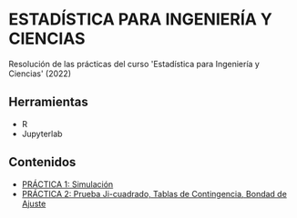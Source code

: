# ESTADÍSTICA PARA INGENIERÍA Y CIENCIAS
Resolución de las prácticas del curso 'Estadística para Ingeniería y Ciencias' (2022)
## Herramientas
* R
* Jupyterlab
## Contenidos
* [PRÁCTICA 1: Simulación](https://github.com/ivan-svetlich/statistics-r/blob/main/notebooks/TP1.ipynb)
* [PRÁCTICA 2: Prueba Ji-cuadrado, Tablas de Contingencia, Bondad de Ajuste](https://github.com/ivan-svetlich/statistics-r/blob/main/notebooks/TP2.ipynb)
